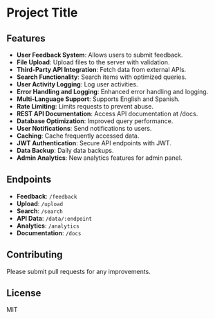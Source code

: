 # Project Title

## Features

- **User Feedback System**: Allows users to submit feedback.
- **File Upload**: Upload files to the server with validation.
- **Third-Party API Integration**: Fetch data from external APIs.
- **Search Functionality**: Search items with optimized queries.
- **User Activity Logging**: Log user activities.
- **Error Handling and Logging**: Enhanced error handling and logging.
- **Multi-Language Support**: Supports English and Spanish.
- **Rate Limiting**: Limits requests to prevent abuse.
- **REST API Documentation**: Access API documentation at /docs.
- **Database Optimization**: Improved query performance.
- **User Notifications**: Send notifications to users.
- **Caching**: Cache frequently accessed data.
- **JWT Authentication**: Secure API endpoints with JWT.
- **Data Backup**: Daily data backups.
- **Admin Analytics**: New analytics features for admin panel.

## Endpoints

- **Feedback**: `/feedback`
- **Upload**: `/upload`
- **Search**: `/search`
- **API Data**: `/data/:endpoint`
- **Analytics**: `/analytics`
- **Documentation**: `/docs`

## Contributing
Please submit pull requests for any improvements.

## License
MIT